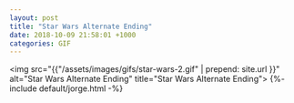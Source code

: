 ```yaml
---
layout: post
title: "Star Wars Alternate Ending"
date: 2018-10-09 21:58:01 +1000
categories: GIF
---
```


<img src="{{"/assets/images/gifs/star-wars-2.gif" | prepend: site.url }}"
alt="Star Wars Alternate Ending" title="Star Wars Alternate Ending">
{%- include default/jorge.html -%}
